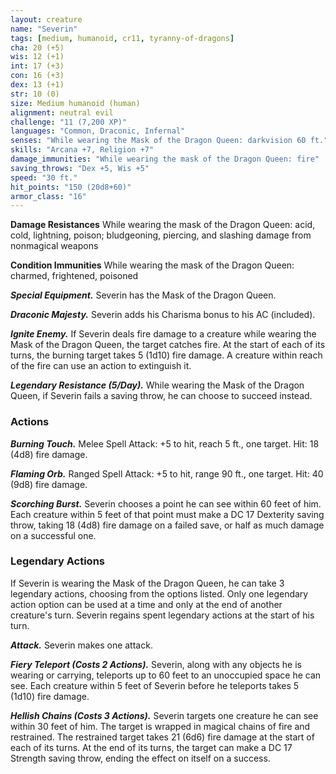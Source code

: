 ```yaml
---
layout: creature
name: "Severin"
tags: [medium, humanoid, cr11, tyranny-of-dragons]
cha: 20 (+5)
wis: 12 (+1)
int: 17 (+3)
con: 16 (+3)
dex: 13 (+1)
str: 10 (0)
size: Medium humanoid (human)
alignment: neutral evil
challenge: "11 (7,200 XP)"
languages: "Common, Draconic, Infernal"
senses: "While wearing the Mask of the Dragon Queen: darkvision 60 ft."
skills: "Arcana +7, Religion +7"
damage_immunities: "While wearing the mask of the Dragon Queen: fire"
saving_throws: "Dex +5, Wis +5"
speed: "30 ft."
hit_points: "150 (20d8+60)"
armor_class: "16"
---
```


**Damage Resistances** While wearing the mask of the Dragon Queen: acid, cold, lightning, poison; bludgeoning, piercing, and slashing damage from nonmagical weapons

**Condition Immunities** While wearing the mask of the Dragon Queen: charmed, frightened, poisoned

***Special Equipment.*** Severin has the Mask of the Dragon Queen.

***Draconic Majesty.*** Severin adds his Charisma bonus to his AC (included).

***Ignite Enemy.*** If Severin deals fire damage to a creature while wearing the Mask of the Dragon Queen, the target catches fire. At the start of each of its turns, the burning target takes 5 (1d10) fire damage. A creature within reach of the fire can use an action to extinguish it.

***Legendary Resistance (5/Day).*** While wearing the Mask of the Dragon Queen, if Severin fails a saving throw, he can choose to succeed instead.

### Actions

***Burning Touch.*** Melee Spell Attack: +5 to hit, reach 5 ft., one target. Hit: 18 (4d8) fire damage.

***Flaming Orb.*** Ranged Spell Attack: +5 to hit, range 90 ft., one target. Hit: 40 (9d8) fire damage.

***Scorching Burst.*** Severin chooses a point he can see within 60 feet of him. Each creature within 5 feet of that point must make a DC 17 Dexterity saving throw, taking 18 (4d8) fire damage on a failed save, or half as much damage on a successful one.

### Legendary Actions

If Severin is wearing the Mask of the Dragon Queen, he can take 3 legendary actions, choosing from the options listed. Only one legendary action option can be used at a time and only at the end of another creature's turn. Severin regains spent legendary actions at the start of his turn.

***Attack.*** Severin makes one attack.

***Fiery Teleport (Costs 2 Actions).*** Severin, along with any objects he is wearing or carrying, teleports up to 60 feet to an unoccupied space he can see. Each creature within 5 feet of Severin before he teleports takes 5 (1d10) fire damage.

***Hellish Chains (Costs 3 Actions).*** Severin targets one creature he can see within 30 feet of him. The target is wrapped in magical chains of fire and restrained. The restrained target takes 21 (6d6) fire damage at the start of each of its turns. At the end of its turns, the target can make a DC 17 Strength saving throw, ending the effect on itself on a success.